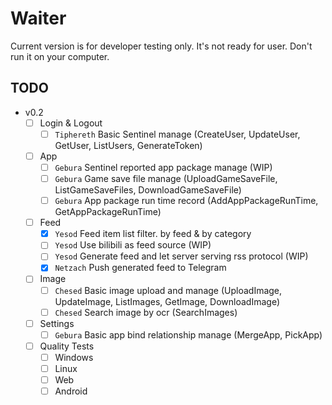 # Waiter

Current version is for developer testing only. It's not ready for user. Don't run it on your computer.

## TODO

- v0.2
  - [ ] Login & Logout
    - [ ] `Tiphereth` Basic Sentinel manage (CreateUser, UpdateUser, GetUser, ListUsers, GenerateToken)
  - [ ] App
    - [ ] `Gebura` Sentinel reported app package manage (WIP)
    - [ ] `Gebura` Game save file manage (UploadGameSaveFile, ListGameSaveFiles, DownloadGameSaveFile)
    - [ ] `Gebura` App package run time record (AddAppPackageRunTime, GetAppPackageRunTime)
  - [ ] Feed
    - [x] `Yesod` Feed item list filter. by feed & by category
    - [ ] `Yesod` Use bilibili as feed source (WIP)
    - [ ] `Yesod` Generate feed and let server serving rss protocol (WIP)
    - [x] `Netzach` Push generated feed to Telegram
  - [ ] Image
    - [ ] `Chesed` Basic image upload and manage (UploadImage, UpdateImage, ListImages, GetImage, DownloadImage)
    - [ ] `Chesed` Search image by ocr (SearchImages)
  - [ ] Settings
    - [ ] `Gebura` Basic app bind relationship manage (MergeApp, PickApp)
  - [ ] Quality Tests
    - [ ] Windows
    - [ ] Linux
    - [ ] Web
    - [ ] Android